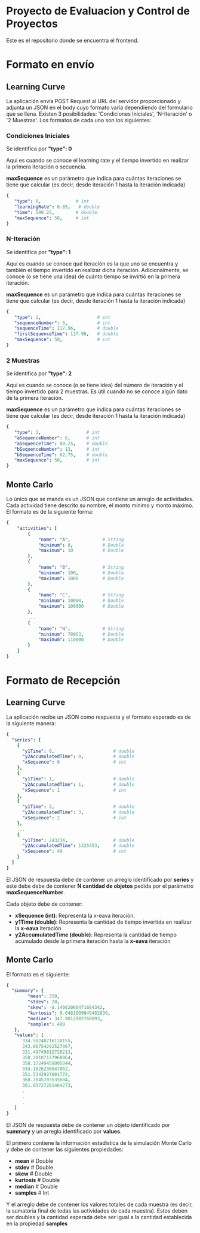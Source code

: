 # Proyecto de Evaluacion y Control de Proyectos

Este es el repositorio donde se encuentra el frontend.

# Formato en envío

## Learning Curve

La aplicación envía POST Request al URL del servidor proporcionado y adjunta un JSON en el body cuyo formato varía dependiendo del formulario que se llena. Existen 3 posibilidades: 'Condiciones Iniciales', 'N-Iteración' o '2 Muestras'.
Los formatos de cada uno son los siguientes:

### Condiciones Iniciales
Se identifica por **"type": 0**

Aquí es cuando se conoce el learning rate y el tiempo invertido en realizar la primera iteración o secuencia.

**maxSequence** es un parámetro que indica para cuántas iteraciones se tiene que calcular (es decir, desde iteración 1 hasta la iteración indicada)


```yaml
{
   "type": 0,             # int
   "learningRate": 0.85,   # double
   "time": 500.25,        # double
   "maxSequence": 50,     # int
}
```

### N-Iteración
Se identifica por **"type": 1**

Aquí es cuando se conoce qué iteración es la que uno se encuentra y también el tiempo invertido en realizar dicha iteración. Adicionalmente, se conoce (o se tiene una idea) de cuánto tiempo se invirtió en la primera iteración.

**maxSequence** es un parámetro que indica para cuántas iteraciones se tiene que calcular (es decir, desde iteración 1 hasta la iteración indicada)


```yaml
{
   "type": 1,                     # int
   "sequenceNumber": 6,           # int
   "sequenceTime": 117.96,        # double
   "firstSequenceTime": 117.96,   # double
   "maxSequence": 50,             # int
}
```

### 2 Muestras
Se identifica por **"type": 2**

Aquí es cuando se conoce (o se tiene idea) del número de iteración y el tiempo invertido para 2 muestras. Es útil cuando no se conoce algún dato de la primera iteración.

**maxSequence** es un parámetro que indica para cuántas iteraciones se tiene que calcular (es decir, desde iteración 1 hasta la iteración indicada)

```yaml
{
   "type": 2,                 # int
   "aSequenceNumber": 6,      # int
   "aSequenceTime": 80.25,    # double
   "bSequenceNumber": 13,     # int
   "bSequenceTime": 62.75,    # double
   "maxSequence": 50,         # int
}
```

## Monte Carlo

Lo único que se manda es un JSON que contiene un arreglo de actividades. Cada actividad tiene descrito su nombre, el monto mínimo y monto máximo. El formato es de la siguiente forma:

```yaml
{
    "activities": [
        {
            "name": "A",            # String
            "minimum": 0,           # Double
            "maximum": 10           # Double
        },
        {
            "name": "B",            # String
            "minimum": 100,         # Double
            "maximum": 1000         # Double
        },
        {
            "name": "C",            # String
            "minimum": 10000,       # Double
            "maximum": 100000       # Double
        },
        ...
        {
            "name": "N",            # String
            "minimum": 78963,       # Double
            "maximum": 110000       # Double
        }
    ]
}
```

# Formato de Recepción

## Learning Curve

La aplicación recibe un JSON como respuesta y el formato esperado es de la siguiente manera:

```yaml
{
  "series": [
    {
      "y1Time": 0,                      # double
      "y2AccumulatedTime": 0,           # double
      "xSequence": 0                    # int
    },
    {
      "y1Time": 1,                      # double
      "y2AccumulatedTime": 1,           # double
      "xSequence": 1                    # int
    },
    {
      "y1Time": 2,                      # double
      "y2AccumulatedTime": 3,           # double
      "xSequence": 2                    # int
    },
    ...
    {
      "y1Time": 243234,                 # double
      "y2AccumulatedTime": 1325453,     # double
      "xSequence": 49                   # int
    }
  ]
}
```

El JSON de respuesta debe de contener un arreglo identificado por **series** y este debe debe de contener **N cantidad de objetos** pedida por el parámetro **maxSequenceNumber**.

Cada objeto debe de contener:
- **xSequence (int)**: Representa la x-eava iteración.
- **y1Time (double)**: Representa la cantidad de tiempo invertida en realizar la **x-eava** iteración
- **y2AccumulatedTime (double)**: Representa la cantidad de tiempo acumulado desde la primera iteración hasta la **x-eava** iteración

## Monte Carlo

El formato es el siguiente:

```yaml
{
  "summary": {
        "mean": 350,
        "stdev": 20,
        "skew": -0.14062060471664342,
        "kurtosis": 0.0481009845482836,
        "median": 347.9012982760893,
        "samples": 400
   },
   "values": [
      334.58240716118155,
      343.06754292527967,
      331.49749812726213,
      358.29187177968964,
      358.17249458805844,
      334.1626236047862,
      351.5342927001772,
      368.7845703535604,
      361.03727281464273,
      .
      .
      .
   ]
}
```

El JSON de respuesta debe de contener un objeto identificado por **summary** y un arreglo identificado por **values**.

El primero contiene la información estadística de la simulación Monte Carlo y debe de contener las siguientes propiedades:
- **mean**           # Double
- **stdev**          # Double
- **skew**           # Double
- **kurtosis**       # Double
- **median**         # Double
- **samples**        # Int

Y el arreglo debe de contener los valores totales de cada muestra (es decir, la sumatoria final de todas las actividades de cada muestra). Estos deben ser doubles y la cantidad esperada debe ser igual a la cantidad establecida en la propiedad **samples**
